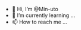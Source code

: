 - 👋 Hi, I’m @Min-uto
- 🌱 I’m currently learning ...
- 📫 How to reach me ...

<!---
Min-uto/Min-uto is a ✨ special ✨ repository because its `README.md` (this file) appears on your GitHub profile.
You can click the Preview link to take a look at your changes.
--->
